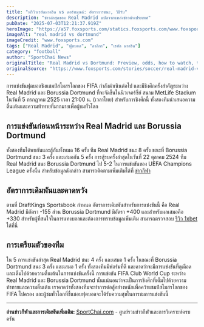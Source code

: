 ```yaml
---
title: "พรีวิวเรอัลมาดริด vs ดอร์ทมุนด์: อัตราการชนะ, วิธีรับ"
description: "ข่าวล่าสุดของ Real Madrid แปลจากแหล่งข่าวต่างประเทศ"
pubDate: "2025-07-03T12:21:37.919Z"
heroImage: "https://a57.foxsports.com/statics.foxsports.com/www.foxsports.com/content/uploads/2025/07/1294/728/real-madrid-vs-dortmund.jpg?ve=1&tl=1"
imageAlt: "real madrid vs dortmund"
imageCredit: "www.foxsports.com"
tags: ["Real Madrid", "ฟุตบอล", "ลาลีกา", "เรอัล มาดริด"]
category: "football"
author: "SportChai News"
originalTitle: "Real Madrid vs Dortmund: Preview, odds, how to watch, time"
originalSource: "https://www.foxsports.com/stories/soccer/real-madrid-vs-dortmund-preview-odds-how-watch-time"
---
```


การแข่งขันฟุตบอลชิงแชมป์สโมสรโลกของ FIFA กำลังดำเนินต่อไป และมีชิงศึกครั้งสำคัญระหว่าง Real Madrid และ Borussia Dortmund ที่จะจัดขึ้นในนิวเจอร์ซีย์ สนาม MetLife Stadium ในวันที่ 5 กรกฎาคม 2525 เวลา 21:00 น. (เวลาไทย) สำหรับการชิงศึกนี้ ทั้งสองทีมนำเสนอความตื่นเต้นและความท้าทายที่มากมายเพื่อผู้ชมทั่วโลก
## การแข่งขันก่อนหน้าระหว่าง Real Madrid และ Borussia Dortmund
ทั้งสองทีมได้พบกันและสู้กันทั้งหมด 16 ครั้ง ทีม Real Madrid ชนะ 8 ครั้ง ขณะที่ Borussia Dortmund ชนะ 3 ครั้ง และเสมอกัน 5 ครั้ง การสู้รบครั้งล่าสุดในวันที่ 22 ตุลาคม 2524 ทีม Real Madrid ชนะ Borussia Dortmund ไป 5-2 ในการแข่งขันของ UEFA Champions League ครั้งนั้น สำหรับข้อมูลดังกล่าว สามารถติดตามเพิ่มเติมได้ที่ [ข่าวกีฬา](https://sportchai.com/%e0%b8%82%e0%b9%88%e0%b8%b2%e0%b8%a7%e0%b8%9f%e0%b8%b8%e0%b8%95%e0%b8%9a%e0%b8%ad%e0%b8%a5/)
## อัตราการเดิมพันและคาดหวัง
ตามที่ DraftKings Sportsbook กำหนด อัตราการเดิมพันสำหรับการแข่งขันนี้ คือ Real Madrid มีอัตรา -155 ส่วน Borussia Dortmund มีอัตรา +400 และสำหรับผลเสมอคือ +330 สำหรับผู้ที่สนใจในการแทงบอลและต้องการทราบข้อมูลเพิ่มเติม สามารถตรวจสอบ [รีวิว 1xbet](https://sportchai.com/%E0%B8%A3%E0%B8%B5%E0%B8%A7%E0%B8%B4%E0%B8%A7%E0%B8%84%E0%B8%B2%E0%B8%AA%E0%B8%B4%E0%B9%82%E0%B8%99/1xbet-%E0%B8%A3%E0%B8%A7%E0%B8%A7/) ได้ที่นี่
## การเตรียมตัวของทีม
ใน 5 การแข่งขันล่าสุด Real Madrid ชนะ 4 ครั้ง และเสมอ 1 ครั้ง ในขณะที่ Borussia Dortmund ชนะ 3 ครั้ง และเสมอ 1 ครั้ง ทั้งสองทีมมีฟอร์มที่ดี และคาดว่าจะมีการแข่งขันที่ดุเดือด และเต็มไปด้วยความตื่นเต้นในการแข่งขันครั้งนี้
การแข่งขัน FIFA Club World Cup ระหว่าง Real Madrid และ Borussia Dortmund นั้นแน่นอนว่าจะเป็นการชิงศึกที่เต็มไปด้วยความท้าทายและความตื่นเต้น เราคาดว่าทั้งสองทีมจะทำการต่อสู้อย่างหนักเพื่อคว้าแชมป์สโมสรโลกของ FIFA ไปครอง และผู้ชมทั่วโลกที่ชื่นชอบฟุตบอลจะได้รับความสุขในการชมการแข่งขันนี้

---

**อ่านข่าวกีฬาและการเดิมพันเพิ่มเติม:** [SportChai.com](https://sportchai.com) - ศูนย์รวมข่าวกีฬาและการวิเคราะห์ครบครัน